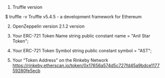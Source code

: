 1. Truffle version

$ truffle -v
Truffle v5.4.5 - a development framework for Ethereum

2. OpenZeppelin version
2.1.2 version


3. Your ERC-721 Token Name
 string public constant name = "Anil Star Token";

 4. Your ERC-721 Token Symbol
 string public constant symbol = "AST";

 5. Your “Token Address” on the Rinkeby Network
 https://rinkeby.etherscan.io/token/0x17656a574d5c727fd45a9bdce117759280fe5ecb
 
